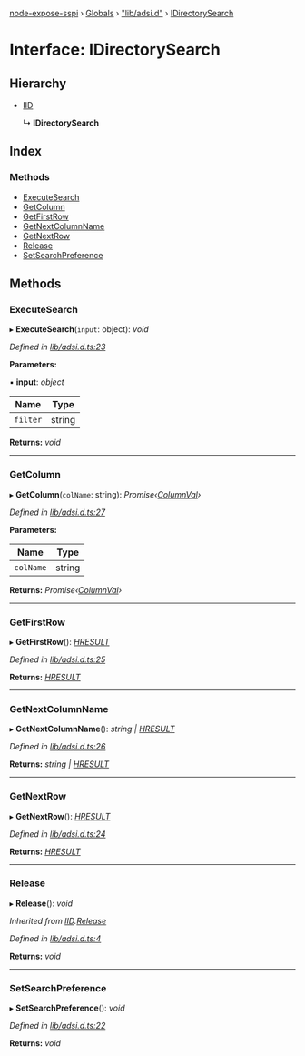 [node-expose-sspi](../README.md) › [Globals](../globals.md) › ["lib/adsi.d"](../modules/_lib_adsi_d_.md) › [IDirectorySearch](_lib_adsi_d_.idirectorysearch.md)

# Interface: IDirectorySearch

## Hierarchy

* [IID](_lib_adsi_d_.iid.md)

  ↳ **IDirectorySearch**

## Index

### Methods

* [ExecuteSearch](_lib_adsi_d_.idirectorysearch.md#executesearch)
* [GetColumn](_lib_adsi_d_.idirectorysearch.md#getcolumn)
* [GetFirstRow](_lib_adsi_d_.idirectorysearch.md#getfirstrow)
* [GetNextColumnName](_lib_adsi_d_.idirectorysearch.md#getnextcolumnname)
* [GetNextRow](_lib_adsi_d_.idirectorysearch.md#getnextrow)
* [Release](_lib_adsi_d_.idirectorysearch.md#release)
* [SetSearchPreference](_lib_adsi_d_.idirectorysearch.md#setsearchpreference)

## Methods

###  ExecuteSearch

▸ **ExecuteSearch**(`input`: object): *void*

*Defined in [lib/adsi.d.ts:23](https://github.com/jlguenego/node-expose-sspi/blob/c193c18/lib/adsi.d.ts#L23)*

**Parameters:**

▪ **input**: *object*

Name | Type |
------ | ------ |
`filter` | string |

**Returns:** *void*

___

###  GetColumn

▸ **GetColumn**(`colName`: string): *Promise‹[ColumnVal](../modules/_lib_adsi_d_.md#columnval)›*

*Defined in [lib/adsi.d.ts:27](https://github.com/jlguenego/node-expose-sspi/blob/c193c18/lib/adsi.d.ts#L27)*

**Parameters:**

Name | Type |
------ | ------ |
`colName` | string |

**Returns:** *Promise‹[ColumnVal](../modules/_lib_adsi_d_.md#columnval)›*

___

###  GetFirstRow

▸ **GetFirstRow**(): *[HRESULT](../modules/_lib_adsi_d_.md#hresult)*

*Defined in [lib/adsi.d.ts:25](https://github.com/jlguenego/node-expose-sspi/blob/c193c18/lib/adsi.d.ts#L25)*

**Returns:** *[HRESULT](../modules/_lib_adsi_d_.md#hresult)*

___

###  GetNextColumnName

▸ **GetNextColumnName**(): *string | [HRESULT](../modules/_lib_adsi_d_.md#hresult)*

*Defined in [lib/adsi.d.ts:26](https://github.com/jlguenego/node-expose-sspi/blob/c193c18/lib/adsi.d.ts#L26)*

**Returns:** *string | [HRESULT](../modules/_lib_adsi_d_.md#hresult)*

___

###  GetNextRow

▸ **GetNextRow**(): *[HRESULT](../modules/_lib_adsi_d_.md#hresult)*

*Defined in [lib/adsi.d.ts:24](https://github.com/jlguenego/node-expose-sspi/blob/c193c18/lib/adsi.d.ts#L24)*

**Returns:** *[HRESULT](../modules/_lib_adsi_d_.md#hresult)*

___

###  Release

▸ **Release**(): *void*

*Inherited from [IID](_lib_adsi_d_.iid.md).[Release](_lib_adsi_d_.iid.md#release)*

*Defined in [lib/adsi.d.ts:4](https://github.com/jlguenego/node-expose-sspi/blob/c193c18/lib/adsi.d.ts#L4)*

**Returns:** *void*

___

###  SetSearchPreference

▸ **SetSearchPreference**(): *void*

*Defined in [lib/adsi.d.ts:22](https://github.com/jlguenego/node-expose-sspi/blob/c193c18/lib/adsi.d.ts#L22)*

**Returns:** *void*

